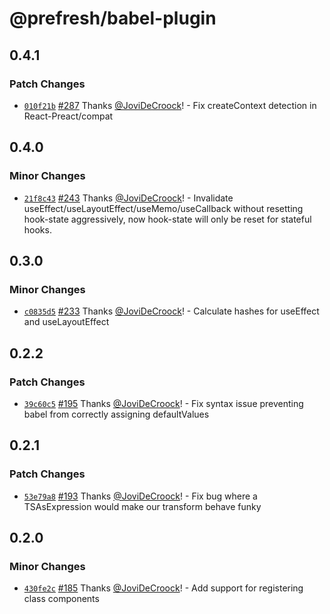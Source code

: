 # @prefresh/babel-plugin

## 0.4.1

### Patch Changes

- [`010f21b`](https://github.com/preactjs/prefresh/commit/010f21b947d0cdee59fac6af6a17d10cb6a696b5) [#287](https://github.com/preactjs/prefresh/pull/287) Thanks [@JoviDeCroock](https://github.com/JoviDeCroock)! - Fix createContext detection in React-Preact/compat

## 0.4.0

### Minor Changes

- [`21f8c43`](https://github.com/preactjs/prefresh/commit/21f8c4330a29edcb5d4493cda5465e6556a5f92c) [#243](https://github.com/preactjs/prefresh/pull/243) Thanks [@JoviDeCroock](https://github.com/JoviDeCroock)! - Invalidate useEffect/useLayoutEffect/useMemo/useCallback without resetting hook-state aggressively, now hook-state will only be reset for stateful hooks.

## 0.3.0

### Minor Changes

- [`c0835d5`](https://github.com/preactjs/prefresh/commit/c0835d5c5820809563ec768296a610b45d7dc0c0) [#233](https://github.com/preactjs/prefresh/pull/233) Thanks [@JoviDeCroock](https://github.com/JoviDeCroock)! - Calculate hashes for useEffect and useLayoutEffect

## 0.2.2

### Patch Changes

- [`39c60c5`](https://github.com/preactjs/prefresh/commit/39c60c5862adef106fed1ca59a968f40cdacdd10) [#195](https://github.com/preactjs/prefresh/pull/195) Thanks [@JoviDeCroock](https://github.com/JoviDeCroock)! - Fix syntax issue preventing babel from correctly assigning defaultValues

## 0.2.1

### Patch Changes

- [`53e79a8`](https://github.com/preactjs/prefresh/commit/53e79a8bcdf5ef3a9387e46307cfd0ce1a2a3186) [#193](https://github.com/preactjs/prefresh/pull/193) Thanks [@JoviDeCroock](https://github.com/JoviDeCroock)! - Fix bug where a TSAsExpression would make our transform behave funky

## 0.2.0

### Minor Changes

- [`430fe2c`](https://github.com/preactjs/prefresh/commit/430fe2c2b281b1973a74c542a38c1bb5be2a6559) [#185](https://github.com/preactjs/prefresh/pull/185) Thanks [@JoviDeCroock](https://github.com/JoviDeCroock)! - Add support for registering class components
